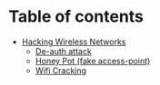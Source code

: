 # Table of contents

* [Hacking Wireless Networks](README.md)
  * [De-auth attack](hacking-wireless-networks/de-auth-attack.md)
  * [Honey Pot (fake access-point)](hacking-wireless-networks/honey-pot-fake-access-point.md)
  * [Wifi Cracking](hacking-wireless-networks/wifi-cracking.md)
